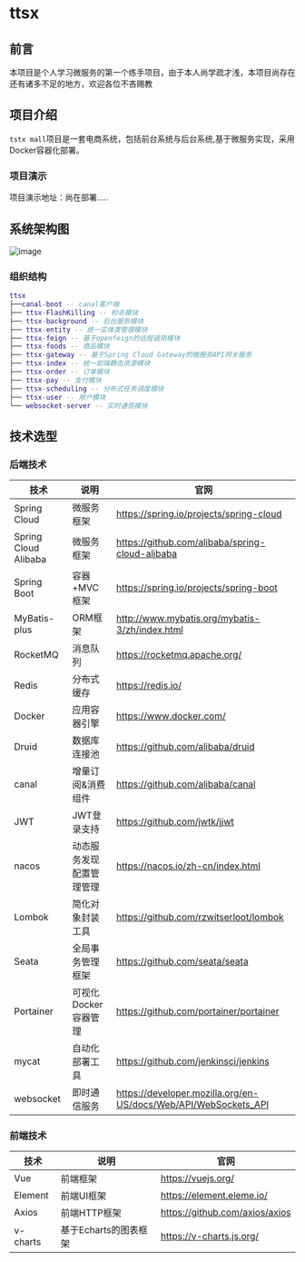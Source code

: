 # ttsx

## 前言

本项目是个人学习微服务的第一个练手项目，由于本人尚学疏才浅，本项目尚存在还有诸多不足的地方，欢迎各位不吝赐教

## 项目介绍
`tstx mall`项目是一套电商系统，包括前台系统与后台系统,基于微服务实现，采用Docker容器化部署。

### 项目演示
项目演示地址：尚在部署.....

## 系统架构图

![image](https://github.com/dengxijuli/ttsx/assets/132116099/a3e533fb-9ea5-46e2-bb53-a7b34d018ddc)


### 组织结构
``` lua
ttsx
├──canal-boot -- canal客户端
├── ttsx-FlashKilling -- 秒杀模块
├── ttsx-background -- 后台服务模块
├── ttsx-entity -- 统一实体类管理模块
├── ttsx-feign -- 基于openfeign的远程调用模块
├── ttsx-foods -- 商品模块
├── ttsx-gateway -- 基于Spring Cloud Gateway的微服务API网关服务
├── ttsx-index -- 统一前端静态资源模块
├── ttsx-order -- 订单模块
├── ttsx-pay -- 支付模块
├── ttsx-scheduling -- 分布式任务调度模块
├── ttsx-user -- 用户模块
└── websocket-server -- 实时通信模块
```

## 技术选型

### 后端技术

| 技术                   | 说明                 | 官网                                                 |
| ---------------------- | -------------------- | ---------------------------------------------------- |
| Spring Cloud           | 微服务框架           | https://spring.io/projects/spring-cloud              |
| Spring Cloud Alibaba   | 微服务框架           | https://github.com/alibaba/spring-cloud-alibaba      |
| Spring Boot            | 容器+MVC框架         | https://spring.io/projects/spring-boot               |
| MyBatis-plus           | ORM框架              | http://www.mybatis.org/mybatis-3/zh/index.html       |
| RocketMQ               | 消息队列             | https://rocketmq.apache.org/                         |
| Redis                  | 分布式缓存           | https://redis.io/                                    |
| Docker                 | 应用容器引擎         | https://www.docker.com/                              |
| Druid                  | 数据库连接池         | https://github.com/alibaba/druid                     |
| canal                  | 增量订阅&消费组件    | https://github.com/alibaba/canal                     |
| JWT                    | JWT登录支持          | https://github.com/jwtk/jjwt                         |
| nacos                  | 动态服务发现配置管理管理             | https://nacos.io/zh-cn/index.html    |
| Lombok                 | 简化对象封装工具     | https://github.com/rzwitserloot/lombok               |
| Seata                  | 全局事务管理框架     | https://github.com/seata/seata                       |
| Portainer              | 可视化Docker容器管理 | https://github.com/portainer/portainer               |
| mycat                  | 自动化部署工具       | https://github.com/jenkinsci/jenkins                 |
| websocket              | 即时通信服务         | https://developer.mozilla.org/en-US/docs/Web/API/WebSockets_API                             |

### 前端技术

| 技术       | 说明                  | 官网                           |
| ---------- | --------------------- | ------------------------------ |
| Vue        | 前端框架              | https://vuejs.org/             |
| Element    | 前端UI框架            | https://element.eleme.io/      |
| Axios      | 前端HTTP框架          | https://github.com/axios/axios |
| v-charts   | 基于Echarts的图表框架 | https://v-charts.js.org/       |






